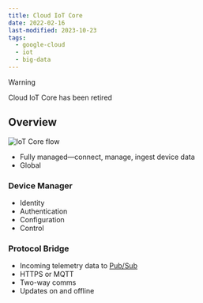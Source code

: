 ```yaml
---
title: Cloud IoT Core
date: 2022-02-16
last-modified: 2023-10-23
tags:
  - google-cloud
  - iot
  - big-data
---
```


> [!warning]
> Cloud IoT Core has been retired

## Overview

![IoT Core flow](files/iot_core_flow.svg)

- Fully managed—connect, manage, ingest device data
- Global

### Device Manager

- Identity
- Authentication
- Configuration
- Control

### Protocol Bridge

- Incoming telemetry data to [Pub/Sub](notes/Pub%20Sub.md)
- HTTPS or MQTT
- Two-way comms
- Updates on and offline
